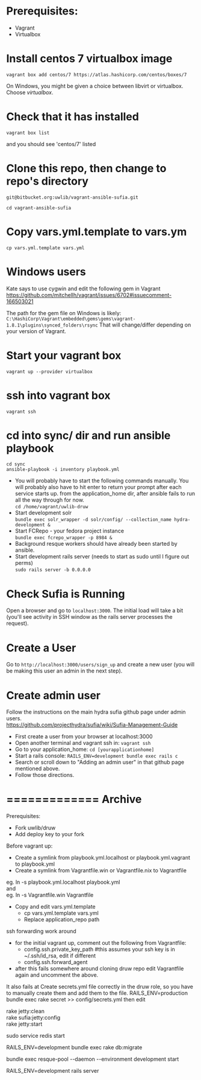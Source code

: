 # Prerequisites:
 - Vagrant
 - Virtualbox

# Install centos 7 virtualbox image
`vagrant box add centos/7 https://atlas.hashicorp.com/centos/boxes/7`

On Windows, you might be given a choice between libvirt or virtualbox. Choose *virtualbox*.

# Check that it has installed
`vagrant box list`

and you should see 'centos/7' listed

# Clone this repo, then change to repo's directory
`git@bitbucket.org:uwlib/vagrant-ansible-sufia.git`

`cd vagrant-ansible-sufia`

# Copy vars.yml.template to vars.ym

`cp vars.yml.template vars.yml`

# Windows users
Kate says to use cygwin and edit the following gem in Vagrant   
https://github.com/mitchellh/vagrant/issues/6702#issuecomment-166503021

The path for the gem file on Windows is likely:
```C:\HashiCorp\Vagrant\embedded\gems\gems\vagrant-1.8.1\plugins\synced_folders\rsync```
That will change/differ depending on your version of Vagrant.

# Start your vagrant box
`vagrant up --provider virtualbox`

# ssh into vagrant box
`vagrant ssh`

# cd into sync/ dir and run ansible playbook
`cd sync`   
`ansible-playbook -i inventory playbook.yml`

* You will probably have to start the following commands manually. You will probably also have to hit enter to return your prompt after each service starts up. 
 from the application_home dir, after ansible fails to run all the way through for now.   
`cd /home/vagrant/uwlib-druw`   
* Start development solr   
`bundle exec solr_wrapper -d solr/config/ --collection_name hydra-development &`   
* Start FCRepo - your fedora project instance   
`bundle exec fcrepo_wrapper -p 8984 &`   
* Background resque workers should have already been started by ansible.   
* Start development rails server (needs to start as sudo until I figure out perms)   
`sudo rails server -b 0.0.0.0`

# Check Sufia is Running
Open a browser and go to `localhost:3000`. The initial load will take a bit (you'll see activity in SSH window as the rails server processes the request).

# Create a User
Go to `http://localhost:3000/users/sign_up` and create a new user (you will be making this user an admin in the next step).

# Create admin user
Follow the instructions on the main hydra sufia github page under admin users.   
https://github.com/projecthydra/sufia/wiki/Sufia-Management-Guide

 - First create a user from your browser at localhost:3000
 - Open another terminal and vagrant ssh in: `vagrant ssh `
 - Go to your application_home: `cd [yourapplicationhome]`
 - Start a rails console: `RAILS_ENV=development bundle exec rails c`
 - Search or scroll down to "Adding an admin user" in that github page mentioned above.
 - Follow those directions.

=============
Archive
==========
Prerequisites:
  - Fork uwlib/druw
  - Add deploy key to your fork

Before vagrant up:  
  - Create a symlink from playbook.yml.localhost or playbook.yml.vagrant to playbook.yml
  - Create a symlink from Vagrantfile.win or Vagrantfile.nix to Vagrantfile

eg. ln -s playbook.yml.localhost playbook.yml  
and  
eg. ln -s Vagrantfile.win Vagrantfile

  - Copy and edit vars.yml.template  
    - cp vars.yml.template vars.yml
    - Replace application_repo path

ssh forwarding work around  
  - for the initial vagrant up, comment out the following from Vagrantfile:  
    - config.ssh.private_key_path #this assumes your ssh key is in ~/.ssh/id_rsa, edit if different
    - config.ssh.forward_agent
  - after this fails somewhere around cloning druw repo edit Vagrantfile again and uncomment the above.

It also fails at Create secrets.yml file correctly in the druw role, so you have to manually create them and add them to the file.
RAILS_ENV=production bundle exec rake secret >> config/secrets.yml
then edit 

rake jetty:clean  
rake sufia:jetty:config  
rake jetty:start  

sudo service redis start  

RAILS_ENV=development bundle exec rake db:migrate  

bundle exec resque-pool --daemon --environment development start  

RAILS_ENV=development rails server